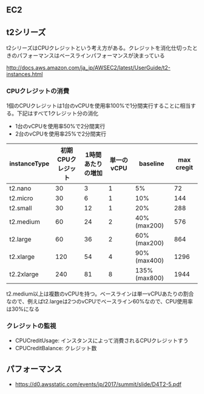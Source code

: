## EC2

## t2シリーズ
t2シリーズはCPUクレジットという考え方がある。クレジットを消化仕切ったときのパフォーマンスはベースラインパフォーマンスが決まっている

http://docs.aws.amazon.com/ja_jp/AWSEC2/latest/UserGuide/t2-instances.html


### CPUクレジットの消費
1個のCPUクレジットは1台のvCPUを使用率100%で1分間実行することに相当する。下記はすべて1クレジット分の消化

- 1台のvCPUを使用率50%で2分間実行
- 2台のvCPUを使用率25%で2分間実行

| instanceType  | 初期CPUクレジット  | 1時間あたりの増加 | 単一のvCPU | baseline  | max cregit |
|------------|------|----|---|---------------|-------|
| t2.nano    | 30   | 3  | 1 | 5%            | 72    |
| t2.micro   | 30   | 6  | 1 | 10%           | 144   |
| t2.small   | 30   | 12 | 1 | 20%           | 288   |
| t2.medium  | 60   | 24 | 2 | 40%(max200)   | 576   |
| t2.large   | 60   | 36 | 2 | 60%(max200)   | 864   |
| t2.xlarge  | 120  | 54 | 4 | 90%(max400)   | 1296  |
| t2.2xlarge | 240  | 81 | 8 | 135%(max800)  | 1944  |

t2.medium以上は複数のvCPUを持つ。ベースラインは単一vCPUあたりの割合なので、例えばt2.largeは2つのvCPUでベースライン60%なので、CPU使用率は30%になる


### クレジットの監視

- CPUCreditUsage: インスタンスによって消費されるCPUクレジットすう
- CPUCreditBalance: クレジット数

## パフォーマンス
- https://d0.awsstatic.com/events/jp/2017/summit/slide/D4T2-5.pdf

